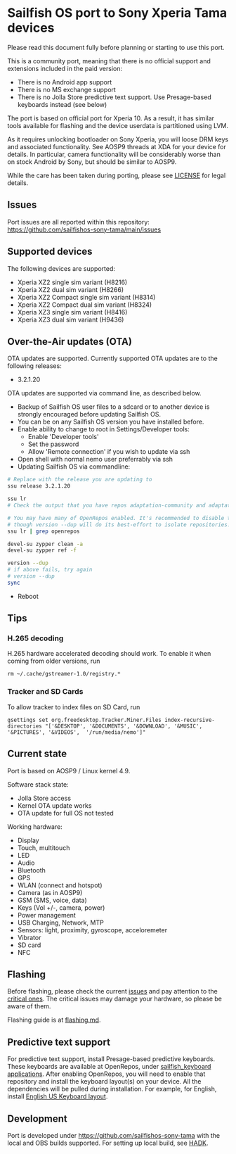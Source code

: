 # Sailfish OS port to Sony Xperia Tama devices

Please read this document fully before planning or starting to use this port.

This is a community port, meaning that there is no official support and extensions included in the paid version:

* There is no Android app support
* There is no MS exchange support
* There is no Jolla Store predictive text support. Use Presage-based keyboards instead (see below)

The port is based on official port for Xperia 10. As a result, it has similar tools available for flashing
and the device userdata is partitioned using LVM.

As it requires unlocking bootloader on Sony Xperia, you will loose DRM keys and associated functionality. See
AOSP9 threads at XDA for your device for details. In particular, camera functionality will be considerably worse
than on stock Android by Sony, but should be similar to AOSP9.

While the care has been taken during porting, please see [LICENSE](LICENSE) for legal details.

## Issues 

Port issues are all reported within this repository: https://github.com/sailfishos-sony-tama/main/issues

## Supported devices

The following devices are supported:

* Xperia XZ2 single sim variant (H8216)
* Xperia XZ2 dual sim variant (H8266)
* Xperia XZ2 Compact single sim variant (H8314)
* Xperia XZ2 Compact dual sim variant (H8324)
* Xperia XZ3 single sim variant (H8416)
* Xperia XZ3 dual sim variant (H9436)

## Over-the-Air updates (OTA)

OTA updates are supported. Currently supported OTA updates are to the following releases:
- 3.2.1.20

OTA updates are supported via command line, as described below.
- Backup of Sailfish OS user files to a sdcard or to another device is strongly encouraged before updating Sailfish OS.
- You can be on any Sailfish OS version you have installed before.
- Enable ability to change to root in Settings/Developer tools:
  - Enable 'Developer tools'
  - Set the password
  - Allow 'Remote connection' if you wish to update via ssh
- Open shell with normal nemo user preferrably via ssh
- Updating Sailfish OS via commandline:
```bash
# Replace with the release you are updating to
ssu release 3.2.1.20

ssu lr
# Check the output that you have repos adaptation-community and adaptation-community-common

# You may have many of OpenRepos enabled. It's recommended to disable them, even
# though version --dup will do its best-effort to isolate repositories:
ssu lr | grep openrepos

devel-su zypper clean -a
devel-su zypper ref -f

version --dup
# if above fails, try again
# version --dup
sync
```
- Reboot

## Tips

### H.265 decoding

H.265 hardware accelerated decoding should work. To enable it when coming from older versions, run 

```
rm ~/.cache/gstreamer-1.0/registry.*
```

### Tracker and SD Cards

To allow tracker to index files on SD Card, run

```
gsettings set org.freedesktop.Tracker.Miner.Files index-recursive-directories "['&DESKTOP', '&DOCUMENTS', '&DOWNLOAD', '&MUSIC', '&PICTURES', '&VIDEOS',  '/run/media/nemo']"
```


## Current state

Port is based on AOSP9 / Linux kernel 4.9.

Software stack state:

* Jolla Store access
* Kernel OTA update works
* OTA update for full OS not tested

Working hardware:

* Display
* Touch, multitouch
* LED
* Audio
* Bluetooth
* GPS
* WLAN (connect and hotspot)
* Camera (as in AOSP9)
* GSM (SMS, voice, data)
* Keys (Vol +/-, camera, power)
* Power management
* USB Charging, Network, MTP
* Sensors: light, proximity, gyroscope, acceloremeter
* Vibrator
* SD card
* NFC

## Flashing

Before flashing, please check the current [issues](https://github.com/sailfishos-sony-tama/main/issues) and 
pay attention to the [critical ones](https://github.com/sailfishos-sony-tama/main/issues?q=is%3Aopen+is%3Aissue+label%3Acritical). The critical issues may damage your hardware, so please
be aware of them.

Flashing guide is at [flashing.md](flashing.md).

## Predictive text support

For predictive text support, install Presage-based predictive keyboards. These keyboards are available 
at OpenRepos, under [sailfish_keyboard applications](https://openrepos.net/user/12231/programs). After enabling OpenRepos,
you will need to enable that repository and install the keyboard layout(s) on your device. All the dependencies will be pulled 
during installation. For example, for English, install 
[English US Keyboard layout](https://openrepos.net/content/sailfishkeyboard/english-us-keyboard-layout-presage-based-text-prediction). 

## Development

Port is developed under https://github.com/sailfishos-sony-tama with the local and OBS builds supported. For setting
up local build, see [HADK](hadk-sony-xz2.md).
